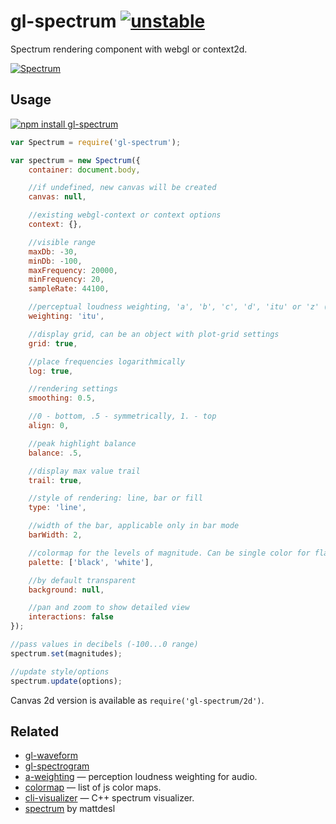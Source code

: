# gl-spectrum [![unstable](http://badges.github.io/stability-badges/dist/unstable.svg)](http://github.com/badges/stability-badges)

Spectrum rendering component with webgl or context2d.

[![Spectrum](https://raw.githubusercontent.com/audio-lab/gl-spectrum/gh-pages/preview.png "Spectrum")](http://audio-lab.github.io/gl-spectrum/)


## Usage

[![npm install gl-spectrum](https://nodei.co/npm/gl-spectrum.png?mini=true)](https://npmjs.org/package/gl-spectrum/)

```js
var Spectrum = require('gl-spectrum');

var spectrum = new Spectrum({
	container: document.body,

	//if undefined, new canvas will be created
	canvas: null,

	//existing webgl-context or context options
	context: {},

	//visible range
	maxDb: -30,
	minDb: -100,
	maxFrequency: 20000,
	minFrequency: 20,
	sampleRate: 44100,

	//perceptual loudness weighting, 'a', 'b', 'c', 'd', 'itu' or 'z' (see a-weighting)
	weighting: 'itu',

	//display grid, can be an object with plot-grid settings
	grid: true,

	//place frequencies logarithmically
	log: true,

	//rendering settings
	smoothing: 0.5,

	//0 - bottom, .5 - symmetrically, 1. - top
	align: 0,

	//peak highlight balance
	balance: .5,

	//display max value trail
	trail: true,

	//style of rendering: line, bar or fill
	type: 'line',

	//width of the bar, applicable only in bar mode
	barWidth: 2,

	//colormap for the levels of magnitude. Can be single color for flat fill.
	palette: ['black', 'white'],

	//by default transparent
	background: null,

	//pan and zoom to show detailed view
	interactions: false
});

//pass values in decibels (-100...0 range)
spectrum.set(magnitudes);

//update style/options
spectrum.update(options);
```

Canvas 2d version is available as `require('gl-spectrum/2d')`.

## Related

* [gl-waveform](https://github.com/audio-lab/gl-waveform)
* [gl-spectrogram](https://github.com/audio-lab/gl-spectrogram)
* [a-weighting](https://github.com/audio-lab/a-weighting) — perception loudness weighting for audio.
* [colormap](https://github.com/bpostlethwaite/colormap) — list of js color maps.
* [cli-visualizer](https://github.com/dpayne/cli-visualizer) — C++ spectrum visualizer.
* [spectrum](https://github.com/mattdesl/spectrum) by mattdesl

